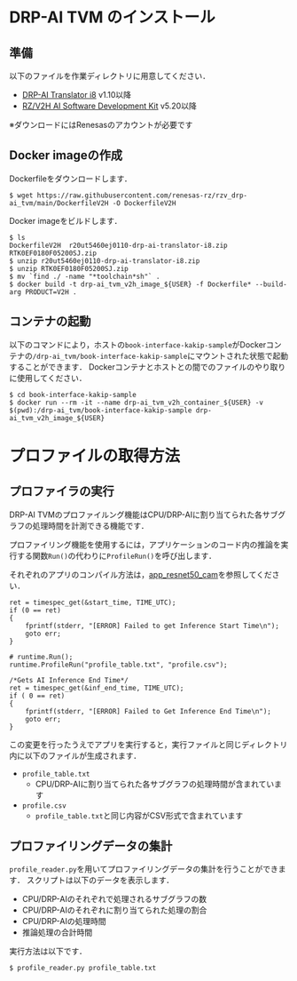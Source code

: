 # DRP-AI TVM のインストール

## 準備

以下のファイルを作業ディレクトリに用意してください．

- [DRP-AI Translator i8](https://www.renesas.com/software-tool/drp-ai-translator-i8) v1.10以降
- [RZ/V2H AI Software Development Kit](https://www.renesas.com/software-tool/rzv2h-ai-software-development-kit) v5.20以降

※ダウンロードにはRenesasのアカウントが必要です

## Docker imageの作成
Dockerfileをダウンロードします．
```
$ wget https://raw.githubusercontent.com/renesas-rz/rzv_drp-ai_tvm/main/DockerfileV2H -O DockerfileV2H
```

Docker imageをビルドします．
```
$ ls
DockerfileV2H  r20ut5460ej0110-drp-ai-translator-i8.zip  RTK0EF0180F05200SJ.zip
$ unzip r20ut5460ej0110-drp-ai-translator-i8.zip
$ unzip RTK0EF0180F05200SJ.zip
$ mv `find ./ -name "*toolchain*sh"` .
$ docker build -t drp-ai_tvm_v2h_image_${USER} -f Dockerfile* --build-arg PRODUCT=V2H .
```

## コンテナの起動
以下のコマンドにより，ホストの`book-interface-kakip-sample`がDockerコンテナの`/drp-ai_tvm/book-interface-kakip-sample`にマウントされた状態で起動することができます．
Dockerコンテナとホストとの間でのファイルのやり取りに使用してください．
```
$ cd book-interface-kakip-sample
$ docker run --rm -it --name drp-ai_tvm_v2h_container_${USER} -v $(pwd):/drp-ai_tvm/book-interface-kakip-sample drp-ai_tvm_v2h_image_${USER}
```

# プロファイルの取得方法
## プロファイラの実行
DRP-AI TVMのプロファイルング機能はCPU/DRP-AIに割り当てられた各サブグラフの処理時間を計測できる機能です．

プロファイリング機能を使用するには，アプリケーションのコード内の推論を実行する関数`Run()`の代わりに`ProfileRun()`を呼び出します．

それぞれのアプリのコンパイル方法は，[app_resnet50_cam](./app_resnet50_cam/README.md)を参照してください．
```
ret = timespec_get(&start_time, TIME_UTC);
if (0 == ret)
{
    fprintf(stderr, "[ERROR] Failed to get Inference Start Time\n");
    goto err;
}

# runtime.Run();
runtime.ProfileRun("profile_table.txt", "profile.csv");

/*Gets AI Inference End Time*/
ret = timespec_get(&inf_end_time, TIME_UTC);
if ( 0 == ret)
{
    fprintf(stderr, "[ERROR] Failed to Get Inference End Time\n");
    goto err;
}

```

この変更を行ったうえでアプリを実行すると，実行ファイルと同じディレクトリ内に以下のファイルが生成されます．
- `profile_table.txt`
  - CPU/DRP-AIに割り当てられた各サブグラフの処理時間が含まれています
- `profile.csv`
  - `profile_table.txt`と同じ内容がCSV形式で含まれています


## プロファイリングデータの集計
`profile_reader.py`を用いてプロファイリングデータの集計を行うことができます．
スクリプトは以下のデータを表示します．
- CPU/DRP-AIのそれぞれで処理されるサブグラフの数
- CPU/DRP-AIのそれぞれに割り当てられた処理の割合
- CPU/DRP-AIの処理時間
- 推論処理の合計時間

実行方法は以下です．
```
$ profile_reader.py profile_table.txt
```